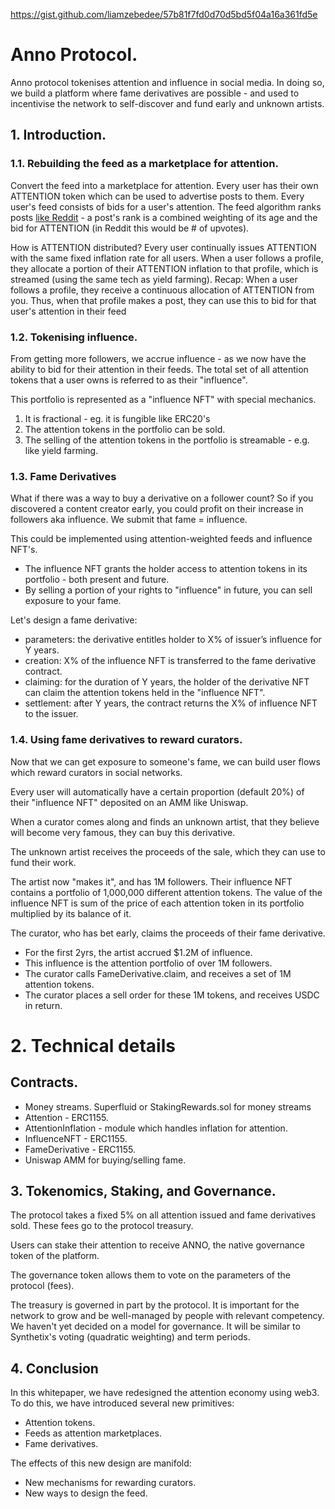 https://gist.github.com/liamzebedee/57b81f7fd0d70d5bd5f04a16a361fd5e

# Anno Protocol.

Anno protocol tokenises attention and influence in social media. In doing so, we build a platform where fame derivatives are possible - and used to incentivise the network to self-discover and fund early and unknown artists.

## 1. Introduction.


### 1.1. Rebuilding the feed as a marketplace for attention.

Convert the feed into a marketplace for attention.
Every user has their own ATTENTION token which can be used to advertise posts to them.
Every user's feed consists of bids for a user's attention.
The feed algorithm ranks posts [like Reddit](https://medium.com/hacking-and-gonzo/how-reddit-ranking-algorithms-work-ef111e33d0d9) - a post's rank is a combined weighting of its age and the bid for ATTENTION (in Reddit this would be # of upvotes).

How is ATTENTION distributed?
Every user continually issues ATTENTION with the same fixed inflation rate for all users.
When a user follows a profile, they allocate a portion of their ATTENTION inflation to that profile, which is streamed (using the same tech as yield farming).
Recap: When a user follows a profile, they receive a continuous allocation of ATTENTION from you.
Thus, when that profile makes a post, they can use this to bid for that user's attention in their feed



### 1.2. Tokenising influence.

From getting more followers, we accrue influence - as we now have the ability to bid for their attention in their feeds.
The total set of all attention tokens that a user owns is referred to as their "influence".

This portfolio is represented as a "influence NFT" with special mechanics.
 1. It is fractional - eg. it is fungible like ERC20's
 2. The attention tokens in the portfolio can be sold.
 3. The selling of the attention tokens in the portfolio is streamable - e.g. like yield farming.




### 1.3. Fame Derivatives

What if there was a way to buy a derivative on a follower count? 
So if you discovered a content creator early, you could profit on their increase in followers aka influence.
We submit that fame = influence.

This could be implemented using attention-weighted feeds and influence NFT's.
- The influence NFT grants the holder access to attention tokens in its portfolio - both present and future.
- By selling a portion of your rights to "influence" in future, you can sell exposure to your fame. 

Let's design a fame derivative:
- parameters: the derivative entitles holder to X% of issuer’s influence for Y years.
- creation: X% of the influence NFT is transferred to the fame derivative contract. 
- claiming: 
    for the duration of Y years, the holder of the derivative NFT can claim the attention tokens held in the "influence NFT".
- settlement:
    after Y years, the contract returns the X% of influence NFT to the issuer.



### 1.4. Using fame derivatives to reward curators.

Now that we can get exposure to someone's fame, we can build user flows which reward curators in social networks.

Every user will automatically have a certain proportion (default 20%) of their "influence NFT" deposited on an AMM like Uniswap.

When a curator comes along and finds an unknown artist, that they believe will become very famous, they can buy this derivative. 

The unknown artist receives the proceeds of the sale, which they can use to fund their work. 

The artist now "makes it", and has 1M followers. Their influence NFT contains a portfolio of 1,000,000 different attention tokens.
The value of the influence NFT is sum of the price of each attention token in its portfolio multiplied by its balance of it.

The curator, who has bet early, claims the proceeds of their fame derivative. 
- For the first 2yrs, the artist accrued $1.2M of influence.
- This influence is the attention portfolio of over 1M followers.
- The curator calls FameDerivative.claim, and receives a set of 1M attention tokens.
- The curator places a sell order for these 1M tokens, and receives USDC in return.




# 2. Technical details

## Contracts.

 - Money streams. Superfluid or StakingRewards.sol for money streams
 - Attention - ERC1155.
 - AttentionInflation - module which handles inflation for attention.
 - InfluenceNFT - ERC1155.
 - FameDerivative - ERC1155.
 - Uniswap AMM for buying/selling fame.




## 3. Tokenomics, Staking, and Governance.

The protocol takes a fixed 5% on all attention issued and fame derivatives sold. These fees go to the protocol treasury.

Users can stake their attention to receive ANNO, the native governance token of the platform.

The governance token allows them to vote on the parameters of the protocol (fees).

The treasury is governed in part by the protocol. It is important for the network to grow and be well-managed by people with relevant competency.
We haven't yet decided on a model for governance. It will be similar to Synthetix's voting (quadratic weighting) and term periods.



## 4. Conclusion

In this whitepaper, we have redesigned the attention economy using web3. To do this, we have introduced several new primitives:

 * Attention tokens.
 * Feeds as attention marketplaces.
 * Fame derivatives.

The effects of this new design are manifold:

 * New mechanisms for rewarding curators.
 * New ways to design the feed.

